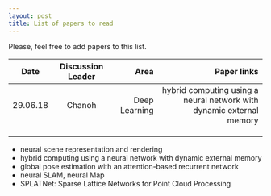 ```yaml
---
layout: post
title: List of papers to read
---
```



Please, feel free to add papers to this list.

| Date          | Discussion Leader | Area          | Paper links |
| ------------- |:-----------------:| -------------:| -----------:|
|   29.06.18    | Chanoh            | Deep Learning | hybrid computing using a neural network with dynamic external memory |
|               |                   |               |  |
|               |                   |               |  |
|               |                   |               |  |


- neural scene representation and rendering
- hybrid computing using a neural network with dynamic external memory
- global pose estimation with an attention-based recurrent network
- neural SLAM, neural Map
- SPLATNet: Sparse Lattice Networks for Point Cloud Processing
